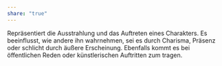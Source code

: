 ```yaml
---
share: "true"
---
```

Repräsentiert die Ausstrahlung und das Auftreten eines Charakters. Es beeinflusst, wie andere ihn wahrnehmen, sei es durch Charisma, Präsenz oder schlicht durch äußere Erscheinung. Ebenfalls kommt es bei öffentlichen Reden oder künstlerischen Auftritten zum tragen.